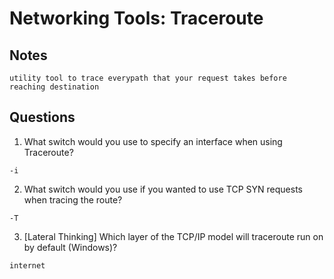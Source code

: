 # Networking Tools: Traceroute

## Notes
```
utility tool to trace everypath that your request takes before reaching destination
```

## Questions
1. What switch would you use to specify an interface when using Traceroute?
```
-i
```

2. What switch would you use if you wanted to use TCP SYN requests when tracing the route?
```
-T
```

3. [Lateral Thinking] Which layer of the TCP/IP model will traceroute run on by default (Windows)?
```
internet
```